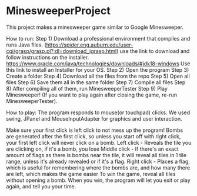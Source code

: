 # MinesweeperProject
This project makes a minesweeper game similar to Google Minesweeper.

How to run:
Step 1) Download a professional environment that compiles and runs Java files. (https://spider.eng.auburn.edu/user-cgi/grasp/grasp.pl?;dl=download_jgrasp.html) use the link to download and follow instructions on the installer. https://www.oracle.com/java/technologies/downloads/#jdk18-windows Use this link to install an Installer for your OS.
Step 2) Open the program
Step 3) Create a folder 
Step 4) Download all the files from the repo 
Step 5) Open all files
Step 6) Save them all in the same folder
Step 7) Compile all files
Step 8) After compiling all of them, run MinesweeperTester
Step 9) Play Minesweeper!
(If you want to play again after closing the game, re-run MinesweeperTester).

How to play:
The program responds to mouse(or touchpad) clicks.
We used swing, JPanel and MouseInputAdapter for graphics and user interaction.

Make sure your first click is left click to not mess up the program!
Bombs are generated after the first click, so unless you start off with right click, your first left click will never click on a bomb. 
Left click - Reveals the tile you are clicking on, if it's a bomb, you lose
Middle click - If there's an exact amount of flags as there is bombs near the tile, it will reveal all tiles in 1 tile range, unless it's already revealed or if it's a flag.
Right click - Places a flag, which is useful for remembering where the bombs are, and how many there are left, which makes the game easier
To win the game, reveal all tiles without opening a bomb. When you win, the program will let you exit or play again, and tell you your time.
